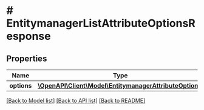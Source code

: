 # # EntitymanagerListAttributeOptionsResponse


## Properties 


Name | Type | Description | Notes
------------ | ------------- | ------------- | -------------
**options**| [**\OpenAPI\Client\Model\EntitymanagerAttributeOption[]**](EntitymanagerAttributeOption.md) |   | [optional]


[[Back to Model list]](../../README.md#models) [[Back to API list]](../../README.md#endpoints) [[Back to README]](../../README.md)

